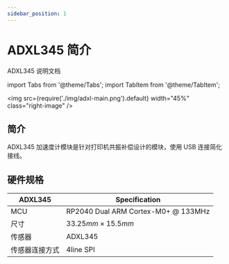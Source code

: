 ```yaml
---
sidebar_position: 1
---
```


# ADXL345 简介

ADXL345 说明文档

<!-- import lib start -->

import Tabs from '@theme/Tabs';
import TabItem from '@theme/TabItem';

<!-- import lib end -->

<div class="div-table">

<img 
    src={require('./img/adxl-main.png').default} 
    width="45%" class="right-image"
/>

## 简介

ADXL345 加速度计模块是针对打印机共振补偿设计的模块，使用 USB 连接简化接线。

## 硬件规格

|ADXL345|Specification|
|-|-|
|MCU|RP2040 Dual ARM Cortex-M0+ @ 133MHz|
|尺寸|$33.25mm \times 15.5mm$|
|传感器|ADXL345|
|传感器连接方式|4line SPI|

</div>

